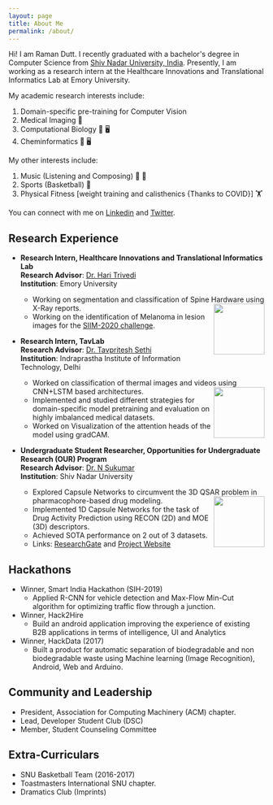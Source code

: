 ```yaml
---
layout: page
title: About Me
permalink: /about/
---
```

Hi! I am Raman Dutt. I recently graduated with a bachelor's degree in Computer Science from [Shiv Nadar University, India](https://snu.edu.in/). Presently, I am working as a research intern at the Healthcare Innovations and Translational Informatics Lab at Emory University.  

My academic research interests include: 
1. Domain-specific pre-training for Computer Vision
2. Medical Imaging :microscope:
3. Computational Biology :dna: :desktop_computer:
4. Cheminformatics :test_tube: :desktop_computer:

My other interests include:  
1. Music (Listening and Composing) :musical_note: :guitar:
2. Sports (Basketball) :basketball:
3. Physical Fitness [weight training and calisthenics {Thanks to COVID}] :weight_lifting:  

You can connect with me on [Linkedin](https://www.linkedin.com/in/raman-dutt-84a472126/) and [Twitter](https://twitter.com/RamanDutt4).

## Research Experience  

* **Research Intern, Healthcare Innovations and Translational Informatics Lab**    
**Research Advisor**: [Dr. Hari Trivedi](https://med.emory.edu/departments/radiology/profile/?u=HMTRIVE)  
**Institution**: Emory University  

  * Working on segmentation and classification of Spine Hardware using X-Ray reports. <img align="right" src="https://media.giphy.com/media/U7LqpyMWtoeSXayium/giphy.gif" width="100" height="100" />
  * Working on the identification of Melanoma in lesion images for the [SIIM-2020 challenge](https://www.kaggle.com/c/siim-isic-melanoma-classification/overview).    
  
* **Research Intern, TavLab**    
**Research Advisor**: [Dr. Tavpritesh Sethi](https://www.iiitd.ac.in/tavpritesh)  
**Institution**: Indraprastha Institute of Information Technology, Delhi
  * Worked on classification of thermal images and videos using CNN+LSTM based architectures. <img align="right" src="https://media.giphy.com/media/IaoleEkKamH4I/giphy.gif" width="100" height="100" />
  * Implemented and studied different strategies for domain-specific model pretraining and evaluation on highly imbalanced medical datasets. 
  * Worked on Visualization of the attention heads of the model using gradCAM.  

* **Undergraduate Student Researcher, Opportunities for Undergraduate Research (OUR) Program**  
**Research Advisor**: [Dr. N Sukumar](https://chemistry.snu.edu.in/people/faculty/n-sukumar)  
**Institution**: Shiv Nadar University
  * Explored Capsule Networks to circumvent the 3D QSAR problem in pharmacophore-based drug modeling. <img align="right" src="https://media.giphy.com/media/YkdMsdnGIk8tiuYlIZ/giphy.gif" width="100" height="100" />
  * Implemented 1D Capsule Networks for the task of Drug Activity Prediction using RECON (2D) and MOE (3D) descriptors. 
  * Achieved SOTA performance on 2 out of 3 datasets. 
  * Links: [ResearchGate](https://bit.ly/2YpjvWS) and [Project Website](https://bit.ly/38w9f3K)
  
## Hackathons
* Winner, Smart India Hackathon (SIH-2019)
  * Applied R-CNN for vehicle detection and Max-Flow Min-Cut algorithm for optimizing traffic flow through a junction.
* Winner, Hack2Hire
  * Build an android application improving the experience of existing B2B applications in terms of intelligence, UI and Analytics
* Winner, HackData (2017)
  * Built a product for automatic separation of biodegradable and non biodegradable waste using Machine learning (Image Recognition), Android, Web and Arduino.
  
## Community and Leadership

* President, Association for Computing Machinery (ACM) chapter.
* Lead, Developer Student Club (DSC)
* Member, Student Counseling Committee

## Extra-Curriculars

* SNU Basketball Team (2016-2017)
* Toastmasters International SNU chapter.
* Dramatics Club (Imprints)
